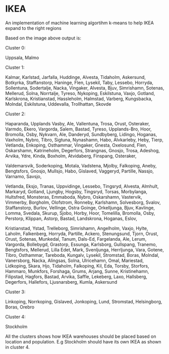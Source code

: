 # IKEA
An implementation of machine learning algortihm k-means to help IKEA expand to the right regions





Based on the image above output is: 

Cluster 0:

 Uppsala, Malmo

Cluster 1:

 Kalmar, Karlstad, Jarfalla, Huddinge, Alvesta, Tidaholm, Askersund, Botkyrka, Staffanstorp, Haninge, Flen, Lysekil, Taby, Lessebo, Horryda, Sollentuna, Sodertalje, Nacka, Vingaker, Alvesta, Bjuv, Simrishamn, Sotenas, Mellerud, Solna, Norrtalje, Tyreso, Nykoping, Eskilstuna, Vaxjo, Gotland, Karlskrona, Kristianstad, Hassleholm, Halmstad, Varberg, Kungsbacka, Molndal, Eskilstuna, Uddevalla, Trollhattan, Skovde

Cluster 2:

 Haparanda, Upplands Vasby, Ale, Vallentuna, Trosa, Orust, Osteraker, Varmdo, Ekero, Vargorda, Salem, Bastad, Tyreso, Upplands-Bro, Hoor, Bromolla, Osby, Nykvarn, Ale, Danderyd, Sundbyberg, Lidingo, Hoganas, Vaxholm, Nybro, Tibro, Sigtuna, Nynashamn, Habo, Alvkarleby, Heby, Tierp, Vetlanda, Enkoping, Osthammar, Vingaker, Gnesta, Oxelosund, Flen, Oskarshamn, Katrineholm, Degerfors, Strangnas, Gnosjo, Trosa, Adeshog, Arvika, Ydre, Kinda, Boxholm, Atvidaberg, Finspang, Osteraker, 

 Valdemarsvik, Soderkoping, Motala, Vadstena, Mjolby, Falkoping, Aneby, Bengtsfors, Gnosjo, Mullsjo, Habo, Gislaved, Vaggeryd, Partille, Nassjo, Varnamo, Savsjo, 

 Vetlanda, Eksjo, Tranas, Uppvidinge, Lessebo, Tingsryd, Alvesta, Almhult, Markaryd, Gotland, Ljungby, Hogsby, Tingsryd, Torsas, Morbylanga, Hultsfred, Monsteras, Emmaboda, Nybro, Oskarshamn, Vastervik, Vimmerby, Borgholm, Olofstrom, Ronneby, Karlshamn, Solvesborg, Svalov, Staffanstorp, Burlov, Vellinge, Ostra Goinge, Orkelljunga, Bjuv, Kavlinge, Lomma, Svedala, Skurup, Sjobo, Horby, Hoor, Tomelilla, Bromolla, Osby, Perstorp, Klippan, Astorp, Bastad, Landskrona, Hoganas, Eslov,  

 Kristianstad, Ystad, Trelleborg, Simrishamn, Angelholm, Vaxjo, Hylte, Laholm, Falkenberg, Horryda, Partille, Ackero, Stenungsund, Tjorn, Orust, Orust, Sotenas, Munkedal, Tanum, Dals-Ed, Fargelanda, Ale, Lerum, Vargorda, Bollebygd, Grastorp, Essunga, Karlsborg, Gullspang, Tranemo, Bengtsfors, Mellerud, Lilla Edet, Mark, Svenljunga, Herrljunga, Vara, Gotene, Tibro, Osthammar, Tareboda, Kungalv, Lysekil, Stromstad, Boras, Molndal, Vanersborg, Nacka, Alingsas, Solna, Ulricehamn, Omal, Mariestad, Lidkoping, Skara, Hjo, Tidaholm, Falkoping, Kil, Eda, Torsby, Storfors, Hammaro, Munkfors, Forshaga, Grums, Arjang, Sunne, Kristinehamn, Filipstad, Hagfors, Bastad, Arvika, Saffle, Lekeberg, Laxo, Hallsberg, Degerfors, Hallefors, Ljusnarsberg, Kumla, Askersund

Cluster 3:

 Linkoping, Norrkoping, Gislaved, Jonkoping, Lund, Stromstad, Helsingborg, Boras, Orebro

Cluster 4:

 Stockholm



All the clusters shows how IKEA warehouses should be placed based on location and population. E.g Stockholm should have its own IKEA as shown in cluster 4.
